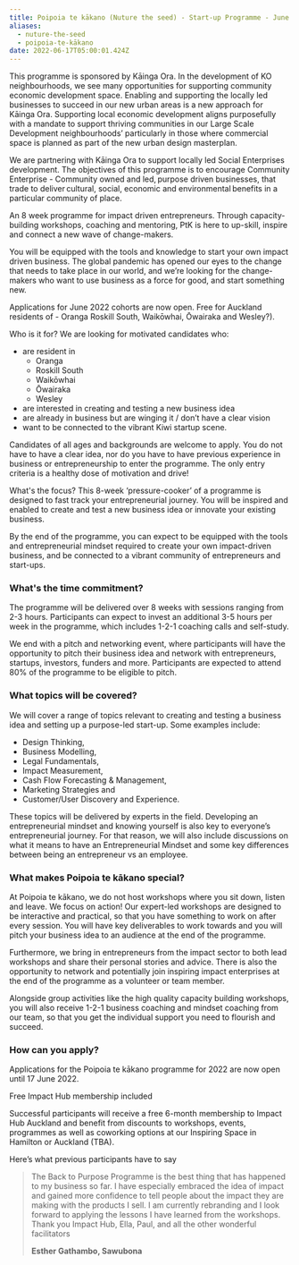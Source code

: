 ```yaml
---
title: Poipoia te kākano (Nuture the seed) - Start-up Programme - June 2022
aliases:
  - nuture-the-seed
  - poipoia-te-kākano
date: 2022-06-17T05:00:01.424Z
---
```

This programme is sponsored by Kāinga Ora.  In the development of KO neighbourhoods, we see many opportunities for supporting community economic development space. Enabling and supporting the locally led businesses to succeed in our new urban areas is a new approach for Kāinga Ora.  Supporting local economic development aligns purposefully with a mandate to support thriving communities in our Large Scale Development neighbourhoods’ particularly in those where commercial space is planned as part of the new urban design masterplan.  

We are partnering with Kāinga Ora to support locally led Social Enterprises development.  The objectives of this programme is to encourage Community Enterprise - Community owned and led, purpose driven businesses, that trade to deliver cultural, social, economic and environmental benefits in a particular community of place.  

An 8 week programme for impact driven entrepreneurs. Through capacity-building workshops, coaching and mentoring, PtK  is here to up-skill, inspire and connect a new wave of change-makers.

You will be equipped with the tools and knowledge to start your own impact driven business. The global pandemic has opened our eyes to the change that needs to take place in our world, and we’re looking for the change-makers who want to use business as a force for good, and start something new.

Applications for June 2022 cohorts are now open. Free for Auckland residents of - Oranga Roskill South, Waikōwhai, Ōwairaka and Wesley?).

Who is it for?
We are looking for motivated candidates who:

* are resident in 
   * Oranga
   * Roskill South
   * Waikōwhai
   * Ōwairaka
   * Wesley
* are interested in creating and testing a new business idea
* are already in business but are winging it / don’t have a clear vision
* want to be connected to the vibrant Kiwi startup scene.

Candidates of all ages and backgrounds are welcome to apply. You do not have to have a clear idea, nor do you have to have previous experience in business or entrepreneurship to enter the programme. The only entry criteria is a healthy dose of motivation and drive!


What's the focus?
This 8-week ‘pressure-cooker’ of a programme is designed to fast track your entrepreneurial journey. You will be inspired and enabled to create and test a new business idea or innovate your existing business.

By the end of the programme, you can expect to be equipped with the tools and entrepreneurial mindset required to create your own impact-driven business, and be connected to a vibrant community of entrepreneurs and start-ups.

### What's the time commitment?

The programme will be delivered over 8 weeks with sessions ranging from 2-3 hours. Participants can expect to invest an additional 3-5 hours per week in the programme, which includes 1-2-1 coaching calls and self-study.

We end with a pitch and networking event, where participants will have the opportunity to pitch their business idea and network with entrepreneurs, startups, investors, funders and more. Participants are expected to attend 80% of the programme to be eligible to pitch.

### What topics will be covered?

We will cover a range of topics relevant to creating and testing a business idea and setting up a purpose-led start-up. Some examples include:

* Design Thinking, 
* Business Modelling, 
* Legal Fundamentals, 
* Impact Measurement, 
* Cash Flow Forecasting & Management,
* Marketing Strategies and 
* Customer/User Discovery and Experience.

These topics will be delivered by experts in the field. Developing an entrepreneurial mindset and knowing yourself is also key to everyone’s entrepreneurial journey. For that reason, we will also include discussions on what it means to have an Entrepreneurial Mindset and some key differences between being an entrepreneur vs an employee.

### What makes Poipoia te kākano special?

At Poipoia te kākano, we do not host workshops where you sit down, listen and leave. We focus on action! Our expert-led workshops are designed to be interactive and practical, so that you have something to work on after every session. You will have key deliverables to work towards and you will pitch your business idea to an audience at the end of the programme.

Furthermore, we bring in entrepreneurs from the impact sector to both lead workshops and share their personal stories and advice. There is also the opportunity to network and potentially join inspiring impact enterprises at the end of the programme as a volunteer or team member.

Alongside group activities like the high quality capacity building workshops, you will also receive 1-2-1 business coaching and mindset coaching from our team, so that you get the individual support you need to flourish and succeed.

### How can you apply?

Applications for the Poipoia te kākano programme for 2022 are now open until 17 June 2022.

Free Impact Hub membership included

Successful participants will receive a free 6-month membership to Impact Hub Auckland and benefit from discounts to workshops, events, programmes as well as coworking options at our Inspiring Space in Hamilton or Auckland (TBA).

Here’s what previous participants have to say

> The Back to Purpose Programme is the best thing that has happened to my business so far. I have especially embraced the idea of impact and gained more confidence to tell people about the impact they are making with the products I sell. I am currently rebranding and I look forward to applying the lessons I have learned from the workshops. Thank you Impact Hub, Ella, Paul, and all the other wonderful facilitators
>
> **Esther Gathambo, Sawubona**